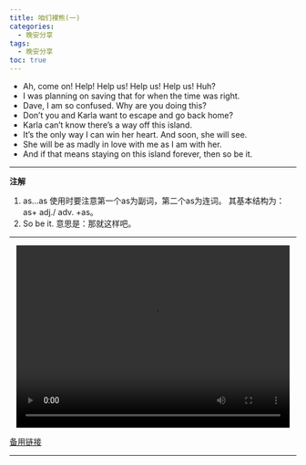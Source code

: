 ```yaml
---
title: 咱们裸熊(一)
categories:
  - 晚安分享
tags:
  - 晚安分享
toc: true 
---
```



* Ah, come on! Help! Help us! Help us! Help us! Huh?
* I was planning on saving that for when the time was right.
* Dave, I am so confused. Why are you doing this?
* Don’t you and Karla want to escape and go back home?
* Karla can’t know there’s a way off this island.
* It’s the only way I can win her heart. And soon, she will see.
* She will be as madly in love with me as I am with her.
* And if that means staying on this island forever, then so be it.



---

**注解**
1. as…as 使用时要注意第一个as为副词，第二个as为连词。 其基本结构为：as+ adj./ adv. +as。
2. So be it. 意思是：那就这样吧。



---

<p style="text-align:center">
   <video width="480" height="320" controls>
       <source src="/video/17.mp4">
   </video>
</p>
 <p><a href="/video/17.mp4">备用链接</a></p>
 
---





